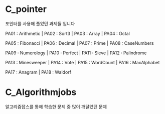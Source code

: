 # C_pointer

포인터를 사용해 풀었던 과제들 입니다

PA01 : Arithmetic  |   PA02 : Sort3   |   PA03 : Array   |   PA04 : Octal

PA05 : Fibonacci   |   PA06 : Decimal   |   PA07 : Prime   |   PA08 : CaseNumbers

PA09 : Numerology   |   PA10 : Perfect   |   PA11 : Sieve   |   PA12 : Palindrome

PA13 : Minesweeper   |   PA14 : Vote   |   PA15 : WordCount   |   PA16 : MaxAlphabet

PA17 : Anagram   |   PA18 : Waldorf

# C_Algorithmjobs

알고리즘잡스를 통해 학습한 문제 중 많이 깨달았던 문제
